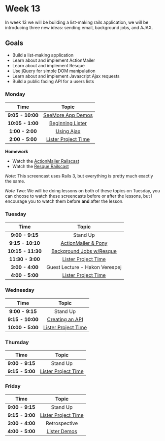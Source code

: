 # Week 13

In week 13 we will be building a list-making rails application, we will be introducing three new ideas: sending email, background jobs, and AJAX.

## Goals
- Build a list-making application
- Learn about and implement ActionMailer
- Learn about and implement Resque
- Use jQuery for simple DOM manipulation
- Learn about and implement Javascript Ajax requests
- Build a public facing API for a users lists

### Monday
| Time             | Topic                                      |
|:----------------:|:------------------------------------------:|
| **9:05 - 10:00** | [SeeMore App Demos](../week12/see-more.md) |
| **10:05 - 1:00** | [Beginning Lister](lister.md)              |
| **1:00 - 2:00**  | [Using Ajax](monday/ajax.md)               |
| **2:00 - 5:00**  | [Lister Project Time](lister.md)           |

**Homework**

- Watch the [ActionMailer Railscast](http://railscasts.com/episodes/206-action-mailer-in-rails-3)
- Watch the [Resque Railscast](http://railscasts.com/episodes/271-resque)

*Note*: This screencast uses Rails 3, but everything is pretty much exactly the same.

*Note Two*: We will be doing lessons on both of these topics on Tuesday, you can choose to watch these screencasts before or after the lessons, but I encourage you to watch them before **and** after the lesson.

### Tuesday

| Time              | Topic                                                  |
|:-----------------:|:------------------------------------------------------:|
| **9:00 - 9:15**   | Stand Up                                               |
| **9:15 - 10:10**  | [ActionMailer & Pony](tuesday/mailers.md)              |
| **10:15 - 11:30** | [Background Jobs w/Resque](tuesday/background-jobs.md) |
| **11:30 - 3:00**  | [Lister Project Time](lister.md)                       |
| **3:00 - 4:00**   | Guest Lecture - Hakon Verespej                         |
| **4:00 - 5:00**   | [Lister Project Time](lister.md)                       |


### Wednesday
| Time                | Topic                            |
|:-------------------:|:--------------------------------:|
| **9:00 - 9:15**     | Stand Up                         |
| **9:15 - 10:00**    | [Creating an API](wednesday/creating-an-api-in-rails.md) |
| **10:00 - 5:00**    | [Lister Project Time](lister.md) |


### Thursday

| Time                | Topic                            |
|:-------------------:|:--------------------------------:|
| **9:00 - 9:15**     | Stand Up                         |
| **9:15 - 5:00**     | [Lister Project Time](lister.md) |


### Friday

| Time                | Topic                            |
|:-------------------:|:--------------------------------:|
| **9:00 - 9:15**     | Stand Up                         |
| **9:15 - 3:00**     | [Lister Project Time](lister.md) |
| **3:00 - 4:00**     | Retrospective                    |
| **4:00 - 5:00**     | [Lister Demos](lister.md)        |


